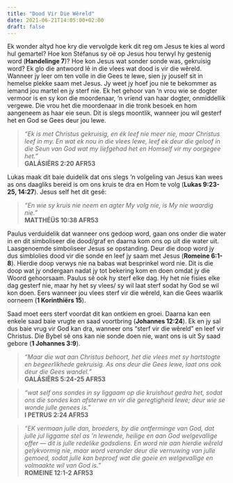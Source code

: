 ```yaml
---
title: "Dood Vir Die Wêreld"
date: 2021-06-21T14:05:00+02:00
draft: false
---
```

Ek wonder altyd hoe kry die vervolgde kerk dit reg om Jesus te kies al word hul gemartel? Hoe kon Stéfanus sy oë op Jesus hou terwyl hy gestenig word (**Handelinge 7**)? Hoe kon Jesus wat sonder sonde was, gekruisig word? Ek glo die antwoord lê in die vlees wat dood is vir die wêreld. Wanneer jy leer om ten volle in die Gees te lewe, sien jy jouself sit in hemelse plekke saam met Jesus. Jy weet jy hoef jou nie te bekommer as iemand jou martel en jy sterf nie. Ek het gehoor van ‘n vrou wie se dogter vermoor is en sy kon die moordenaar, ‘n vriend van haar dogter, onmiddellik vergewe. Die vrou het die moordenaar in die tronk besoek en hom aangeneem as haar eie seun. Dit is slegs moontlik, wanneer jou wil gesterf het en God se Gees deur jou lewe.

>*“Ek is met Christus gekruisig, en ék leef nie meer nie, maar Christus leef in my. En wat ek nou in die vlees lewe, leef ek deur die geloof in die Seun van God wat my liefgehad het en Homself vir my oorgegee het.”*  
**‭‭GALÁSIËRS‬ ‭2:20‬ ‭AFR53‬‬**

Lukas maak dit baie duidelik dat ons slegs ‘n volgeling van Jesus kan wees as ons daagliks bereid is om ons kruis te dra en Hom te volg (**Lukas 9:23-25, 14:27**). 
Jesus self het dit gesê:  
>*“En wie sy kruis nie neem en agter My volg nie, is My nie waardig nie.”*  
**‭‭MATTHÉÜS‬ ‭10:38‬ ‭AFR53‬‬**

Paulus verduidelik dat wanneer ons gedoop word, gaan ons onder die water in en dit simboliseer die dood/graf en daarna kom ons op uit die water uit. Laasgenoemde simboliseer Jesus se opstanding. Deur die doop word jy dus simblolies dood vir die sonde en leef jy saam met Jesus (**Romeine 6:1-8**).  Hierdie doop verwys nie na babas wat besprinkel word nie. Dit is die doop wat jy ondergaan nadat jy tot bekering kom en doen omdat jy die Woord gehoorsaam. Paulus sê ook hy sterf elke dag. Hy het nie fisies elke dag gesterf nie, maar hy het sy vlees/ sy wil laat sterf sodat hy God se wil kon doen. Eers wanneer jou vlees sterf vir die wêreld, kan die Gees waarlik oorneem (**1 Korinthiërs 15**).

Saad moet eers sterf voordat dit kan ontkiem en groei. Daarna kan een enkele saad baie vrugte en saad voortbring (**Johannes 12:24**). Ek en jy sal dus baie vrug vir God kan dra, wanneer ons “sterf vir die wêreld” en leef vir Christus. Die Bybel sê ons kan nie sonde doen nie, want ons is uit Sy saad gebore (**1 Johannes 3:9**).

>*“Maar die wat aan Christus behoort, het die vlees met sy hartstogte en begeerlikhede gekruisig. As ons deur die Gees lewe, laat ons ook deur die Gees wandel.”*  
**‭‭GALÁSIËRS‬ ‭5:24-25‬ ‭AFR53‬‬**

>*“wat self ons sondes in sy liggaam op die kruishout gedra het, sodat ons die sondes kan afsterwe en vir die geregtigheid lewe; deur wie se wonde julle genees is.”*  
**‭‭I PETRUS‬ ‭2:24‬ ‭AFR53‬‬**

>*“EK vermaan julle dan, broeders, by die ontferminge van God, dat julle jul liggame stel as 'n lewende, heilige en aan God welgevallige offer — dit is julle redelike godsdiens. En word nie aan hierdie wêreld gelykvormig nie, maar word verander deur die vernuwing van julle gemoed, sodat julle kan beproef wat die goeie en welgevallige en volmaakte wil van God is.”*  
**‭‭ROMEINE‬ ‭12:1-2‬ ‭AFR53‬‬**